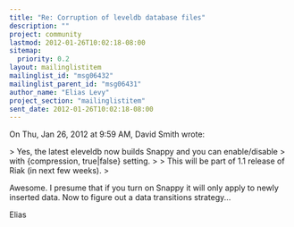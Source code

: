 ```yaml
---
title: "Re: Corruption of leveldb database files"
description: ""
project: community
lastmod: 2012-01-26T10:02:18-08:00
sitemap:
  priority: 0.2
layout: mailinglistitem
mailinglist_id: "msg06432"
mailinglist_parent_id: "msg06431"
author_name: "Elias Levy"
project_section: "mailinglistitem"
sent_date: 2012-01-26T10:02:18-08:00
---
```



On Thu, Jan 26, 2012 at 9:59 AM, David Smith  wrote:

&gt; Yes, the latest eleveldb now builds Snappy and you can enable/disable
&gt; with {compression, true|false} setting.
&gt;
&gt; This will be part of 1.1 release of Riak (in next few weeks).
&gt;

Awesome. I presume that if you turn on Snappy it will only apply to newly
inserted data. Now to figure out a data transitions strategy...

Elias
